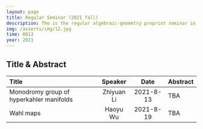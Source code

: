 ```yaml
---
layout: page
title: Regular Seminar (2021 fall)
description: The is the regular algebraic-geometry preprint seminar in SCMS, organized by Zhiyuan Li.
img: /asserts/img/12.jpg
time: 0813
year: 2021
---
```


## Title & Abstract

|Title|Speaker|Date|Abstract|
|:---------------------------------------|:--------:|:--------:|-----------------------|
|Monodromy group of hyperkahler manifolds|Zhiyuan Li| 2021-8-13| TBA                   |
|Wahl maps				|Haoyu Wu   | 2021-8-19| TBA                   |



